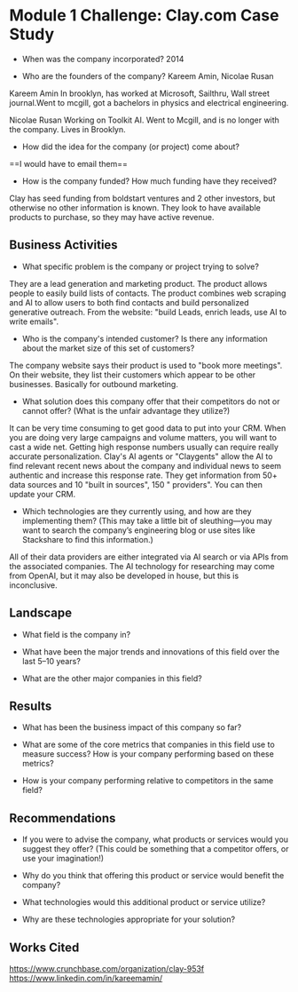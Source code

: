 # Module 1 Challenge: Clay.com Case Study

- When was the company incorporated?
  2014

- Who are the founders of the company?
  Kareem Amin, Nicolae Rusan

Kareem Amin
In brooklyn, has worked at Microsoft, Sailthru, Wall street journal.Went to mcgill, got a bachelors in physics and electrical engineering.

Nicolae Rusan
Working on Toolkit AI. Went to Mcgill, and is no longer with the company. Lives in Brooklyn.

- How did the idea for the company (or project) come about?

==I would have to email them==

- How is the company funded? How much funding have they received?

Clay has seed funding from boldstart ventures and 2 other investors, but otherwise no other information is known. They look to have available products to purchase, so they may have active revenue.

## Business Activities

- What specific problem is the company or project trying to solve?

They are a lead generation and marketing product. The product allows people to easily build lists of contacts. The product combines web scraping and AI to allow users to both find contacts and build personalized generative outreach. From the website: "build Leads, enrich leads, use AI to write emails".

- Who is the company's intended customer? Is there any information about the market size of this set of customers?

The company website says their product is used to "book more meetings". On their website, they list their customers which appear to be other businesses. Basically for outbound marketing.

- What solution does this company offer that their competitors do not or cannot offer? (What is the unfair advantage they utilize?)

It can be very time consuming to get good data to put into your CRM. When you are doing very large campaigns and volume matters, you will want to cast a wide net. Getting high response numbers usually can require really accurate personalization. Clay's AI agents or "Claygents" allow the AI to find relevant recent news about the company and individual news to seem authentic and increase this response rate.
They get information from 50+ data sources and 10 "built in sources", 150 " providers". You can then update your CRM.

- Which technologies are they currently using, and how are they implementing them? (This may take a little bit of sleuthing&mdash;you may want to search the company’s engineering blog or use sites like Stackshare to find this information.)

All of their data providers are either integrated via AI search or via APIs from the associated companies. The AI technology for researching may come from OpenAI, but it may also be developed in house, but this is inconclusive.

## Landscape

- What field is the company in?

- What have been the major trends and innovations of this field over the last 5&ndash;10 years?

- What are the other major companies in this field?

## Results

- What has been the business impact of this company so far?

- What are some of the core metrics that companies in this field use to measure success? How is your company performing based on these metrics?

- How is your company performing relative to competitors in the same field?

## Recommendations

- If you were to advise the company, what products or services would you suggest they offer? (This could be something that a competitor offers, or use your imagination!)

- Why do you think that offering this product or service would benefit the company?

- What technologies would this additional product or service utilize?

- Why are these technologies appropriate for your solution?

## Works Cited

https://www.crunchbase.com/organization/clay-953f
https://www.linkedin.com/in/kareemamin/
